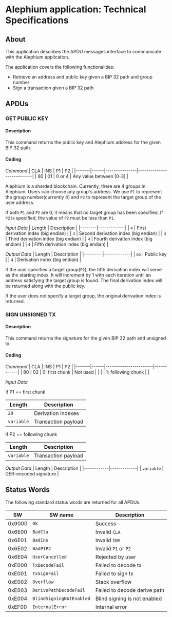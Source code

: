 # Alephium application: Technical Specifications

## About

This application describes the APDU messages interface to communicate with the Alephium application.

The application covers the following functionalities:

* Retrieve an address and public key given a BIP 32 path and group number
* Sign a transaction given a BIP 32 path

## APDUs

### GET PUBLIC KEY

#### Description

This command returns the public key and Alephium address for the given BIP 32 path.

#### Coding

*Command*
|  CLA  |  INS |       P1      |       P2                  |
|-------|------|---------------|---------------------------|
|  80   |  01  |     0 or 4    |  Any value between [0-3]  |

Alephium is a sharded blockchain. Currently, there are 4 groups in Alephium.
Users can choose any group's address. We use `P1` to represent the group
number(currently 4) and `P2` to represent the target group of the user
address.

If both `P1` and `P2` are 0, it means that no target group has been
specified. If `P2` is specified, the value of `P2` must be less than `P1`.

*Input Data*
| Length | Description |
|--------|-------------|
| `4`    | First derivation index (big endian) |
| `4`    | Second derivation index (big endian) |
| `4`    | Third derivation index (big endian) |
| `4`    | Fourth derivation index (big endian) |
| `4`    | Fifth derivation index (big endian) |

*Output Data*
| Length  | Description |
|---------|-------------|
| `65`    | Public key |
| `4`     | Derivation index (big endian) |

If the user specifies a target group(`P2`), the fifth derivation index will
serve as the starting index. It will increment by 1 with each iteration until
an address satisfying the target group is found. The final derivation index
will be returned along with the public key.

If the user does not specify a target group, the original derivation index is returned.

### SIGN UNSIGNED TX

#### Description

This command returns the signature for the given BIP 32 path and unsigned tx.

#### Coding

*Command*
|  CLA  |  INS |         P1            |     P2     |
|-------|------|-----------------------|------------|
|  80   |  02  |   0: first chunk      |  Not used  |
|       |      |   1: following chunk  |            |

*Input Data*

If P1 == first chunk

| Length     | Description |
|------------|-------------|
| `20`       | Derivation indexes |
| `variable` | Transaction payload |

If P2 == following chunk

| Length     | Description |
|------------|-------------|
| `variable` | Transaction payload |

*Output Data*
| Length     | Description |
|------------|-------------|
| `variable` | DER-encoded signature  |

## Status Words

The following standard status words are returned for all APDUs.

| SW     | SW name                  | Description |
|--------|--------------------------|-------------|
| 0x9000 | `Ok`                     | Success |
| 0x6E00 | `BadCla`                 | Invalid `CLA` |
| 0x6E01 | `BadIns`                 | Invalid `INS` |
| 0x6E02 | `BadP1P2`                | Invalid `P1` or `P2` |
| 0x6E04 | `UserCancelled`          | Rejected by user |
| 0xE000 | `TxDecodeFail`           | Failed to decode tx |
| 0xE001 | `TxSignFail`             | Failed to sign tx |
| 0xE002 | `Overflow`               | Stack overflow |
| 0xE003 | `DerivePathDecodeFail`   | Failed to decode derive path |
| 0xE004 | `BlindSigningNotEnabled` | Blind signing is not enabled |
| 0xEF00 | `InternalError`          | Internal error |

